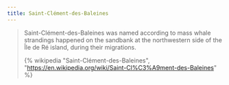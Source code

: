 ```yaml
---
title: Saint-Clément-des-Baleines
---
```


> Saint-Clément-des-Baleines was named according to mass whale strandings happened on the sandbank at the northwestern side of the Île de Ré island, during their migrations.
>
> {% wikipedia "Saint-Clément-des-Baleines", "https://en.wikipedia.org/wiki/Saint-Cl%C3%A9ment-des-Baleines" %}
